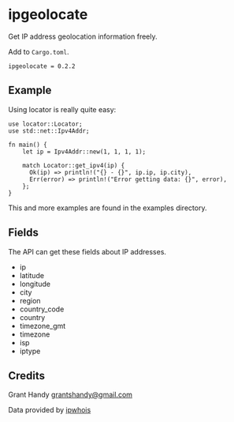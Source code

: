 # ipgeolocate
Get IP address geolocation information freely.

Add to `Cargo.toml`.
```
ipgeolocate = 0.2.2
```

## Example
Using locator is really quite easy:
```
use locator::Locator;
use std::net::Ipv4Addr;

fn main() {
    let ip = Ipv4Addr::new(1, 1, 1, 1);

    match Locator::get_ipv4(ip) {
      Ok(ip) => println!("{} - {}", ip.ip, ip.city),
      Err(error) => println!("Error getting data: {}", error),
    };
}
```

This and more examples are found in the examples directory.

## Fields
The API can get these fields about IP addresses.

- ip
- latitude
- longitude
- city
- region
- country_code
- country
- timezone_gmt
- timezone
- isp
- iptype

## Credits
Grant Handy <grantshandy@gmail.com>

Data provided by [ipwhois](https://ipwhois.io/)
